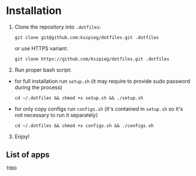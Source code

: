 # Installation
1. Clone the repository into `.dotfiles`:
    ```
    git clone git@github.com:kszpieg/dotfiles.git .dotfiles
    ```
    or use HTTPS variant:
    ```
    git clone https://github.com/kszpieg/dotfiles.git .dotfiles
    ```
2. Run proper bash script:

- for full installation run `setup.sh` (it may require to provide sudo password during the process)
    ```
    cd ~/.dotfiles && chmod +x setup.sh && ./setup.sh
    ```
- for only copy configs run `configs.sh` (it's contained in `setup.sh` so it's not necessary to run it separately)
    ```
    cd ~/.dotfiles && chmod +x configs.sh && ./configs.sh
    ```
3. Enjoy!
   
## List of apps
`TODO`
